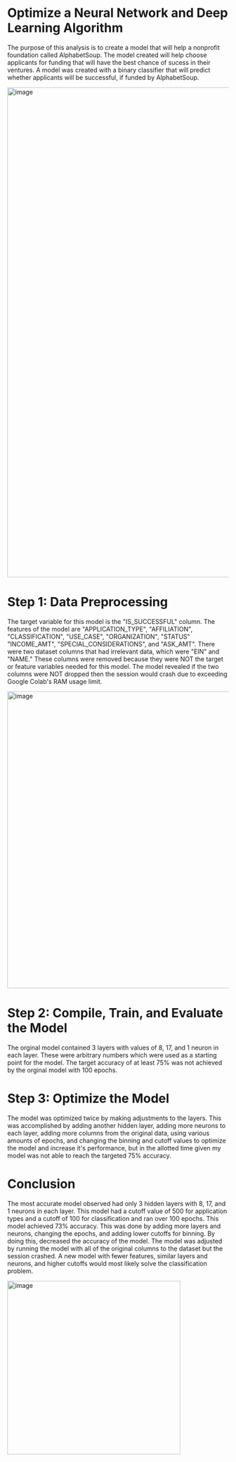 # Optimize a Neural Network and Deep Learning Algorithm 

The purpose of this analysis is to create a model that will help a nonprofit foundation called AlphabetSoup. The model created will help choose applicants for funding that will have the best chance of sucess in their ventures. A model was created with a binary classifier that will predict whether applicants will be successful, if funded by AlphabetSoup.

<img width="1112" alt="image" src="https://github.com/diego-lazaro/deep_learning_challenge/assets/115186079/7551743b-7391-494a-9087-ca7ee4d6410f">


# Step 1: Data Preprocessing

The target variable for this model is the "IS_SUCCESSFUL" column. The features of the model are "APPLICATION_TYPE", "AFFILIATION", "CLASSIFICATION", "USE_CASE", "ORGANIZATION", "STATUS" "INCOME_AMT", "SPECIAL_CONSIDERATIONS", and "ASK_AMT". There were two dataset columns that had irrelevant data, which were "EIN" and "NAME." These columns were removed because they were NOT the target or feature variables needed for this model. The model revealed if the two columns were NOT dropped then the session would crash due to exceeding Google Colab's RAM usage limit.

<img width="674" alt="image" src="https://github.com/diego-lazaro/deep_learning_challenge/assets/115186079/332a2559-f371-4496-adfe-2c1daefd78be">


# Step 2: Compile, Train, and Evaluate the Model

The orginal model contained 3 layers with values of 8, 17, and 1 neuron in each layer. These were arbitrary numbers which were used as a starting point for the model. The target accuracy of at least 75% was not achieved by the orginal model with 100 epochs. 

# Step 3: Optimize the Model

The model was optimized twice by making adjustments to the layers. This was accomplished by adding another hidden layer, adding more neurons to each layer, adding more columns from the original data, using various amounts of epochs, and changing the binning and cutoff values to optimize the model and increase it's performance, but in the allotted time given my model was not able to reach the targeted 75% accuracy.

# Conclusion 

The most accurate model observed had only 3 hidden layers with 8, 17, and 1 neurons in each layer. This model had a cutoff value of 500 for application types and a cutoff of 100 for classification and ran over 100 epochs. This model achieved 73% accuracy. This was done by adding more layers and neurons, changing the epochs, and adding lower cutoffs for binning. By doing this, decreased the accuracy of the model. The model was adjusted by running the model with all of the original columns to the dataset but the session crashed. A new model with fewer features, similar layers and neurons, and higher cutoffs would most likely solve the classification problem.

<img width="394" alt="image" src="https://github.com/diego-lazaro/deep_learning_challenge/assets/115186079/e5a860aa-6265-48be-b2f5-f7fa20a4e1ef">

